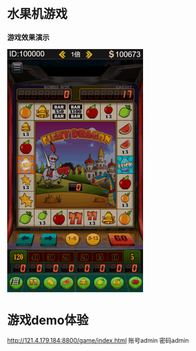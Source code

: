 # 水果机游戏

### 游戏效果演示

![Image text](./readme/game.gif)

# 游戏demo体验

http://121.4.179.184:8800/game/index.html
账号admin  密码admin
